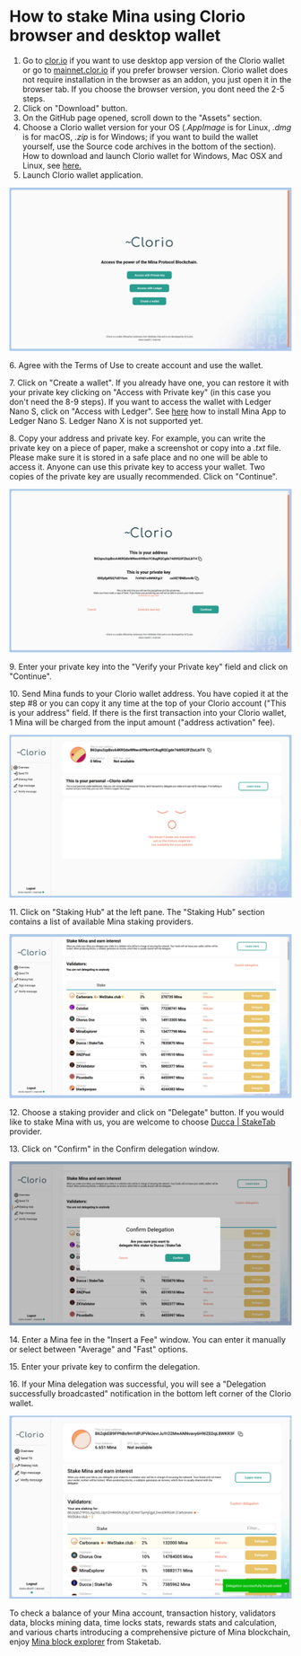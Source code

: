 # How to stake Mina using Clorio browser and desktop wallet

1. Go to [clor.io](https://clor.io) if you want to use desktop app version of the Clorio wallet or go to [mainnet.clor.io](https://mainnet.clor.io) if you prefer browser version. Clorio wallet does not require installation in the browser as an addon, you just open it in the browser tab. If you choose the browser version, you dont need the 2-5 steps.
2. Click on "Download" button.
3. On the GitHub page opened, scroll down to the "Assets" section.
4. Choose a Clorio wallet version for your OS (_.AppImage_ is for Linux, _.dmg_ is for macOS, _.zip_ is for Windows; if you want to build the wallet yourself, use the Source code archives in the bottom of the section). How to download and launch Clorio wallet for Windows, Mac OSX and Linux, see [here](https://docs.clor.io/desktop-application/download-clorio-wallet-for-windows-mac-osx-and-linux)[.](https://docs.clor.io/desktop-application/download-clorio-wallet-for-windows-mac-osx-and-linux].)
5. Launch Clorio wallet application.

![](../../../../.gitbook/assets/clor-1.png)

6\. Agree with the Terms of Use to create account and use the wallet.

7\. Click on "Create a wallet". If you already have one, you can restore it with your private key clicking on "Access with Private key" (in this case you don't need the 8-9 steps). If you want to access the wallet with Ledger Nano S, click on "Access with Ledger". See [here](https://docs.minaprotocol.com/en/advanced/ledger-app-mina) how to install Mina App to Ledger Nano S. Ledger Nano X is not supported yet.

8\. Copy your address and private key. For example, you can write the private key on a piece of paper, make a screenshot or copy into a _.txt_ file. Please make sure it is stored in a safe place and no one will be able to access it. Anyone can use this private key to access your wallet. Two copies of the private key are usually recommended. Click on "Continue".

![](../../../../.gitbook/assets/clor-2.png)

9\. Enter your private key into the "Verify your Private key" field and click on "Continue".

10\. Send Mina funds to your Clorio wallet address. You have copied it at the step #8 or you can copy it any time at the top of your Clorio account ("This is your address" field. If there is the first transaction into your Clorio wallet, 1 Mina will be charged from the input amount ("address activation" fee).

![](../../../../.gitbook/assets/clor-3.png)

11\. Click on "Staking Hub" at the left pane. The "Staking Hub" section contains a list of available Mina staking providers.

![](../../../../.gitbook/assets/clor-4.png)

12\. Choose a staking provider and click on "Delegate" button. If you would like to stake Mina with us, you are welcome to choose [Ducca | StakeTab](http://staketab.com) provider.

13\. Click on "Confirm" in the Confirm delegation window.

![](../../../../.gitbook/assets/clor-5.png)

14\. Enter a Mina fee in the "Insert a Fee" window. You can enter it manually or select between "Average" and "Fast" options.

15\. Enter your private key to confirm the delegation.

16\. If your Mina delegation was successful, you will see a "Delegation successfully broadcasted" notification in the bottom left corner of the Clorio wallet.

![](../../../../.gitbook/assets/clor-6.png)

To check a balance of your Mina account, transaction history, validators data, blocks mining data, time locks stats, rewards stats and calculation, and various charts introducing a comprehensive picture of Mina blockchain, enjoy [Mina block explorer](https://mina.staketab.com) from Staketab.

